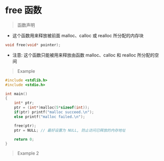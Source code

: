 
&emsp;
#  free 函数

>函数声明
- 这个函数用来释放被前面 malloc、calloc 或 realloc 所分配的内存块
```c++
void free(void* pointer);
```
- 注意: 这个函数只能被用来释放由函数 malloc、calloc 和 realloc 所分配的空间


>Example
```c++
#include <stdlib.h>
#include <stdio.h>

int main()
{
    int* ptr;
    ptr = (int*)malloc(5*sizeof(int));
    if(ptr) printf("malloc succeed.\n");
    else printf("malloc failed.\n");

    free(ptr);
    ptr = NULL; // 最好设置为 NULL, 防止访问已释放的内存地址

    return 0;
}
```


>Example 2
```c++

```